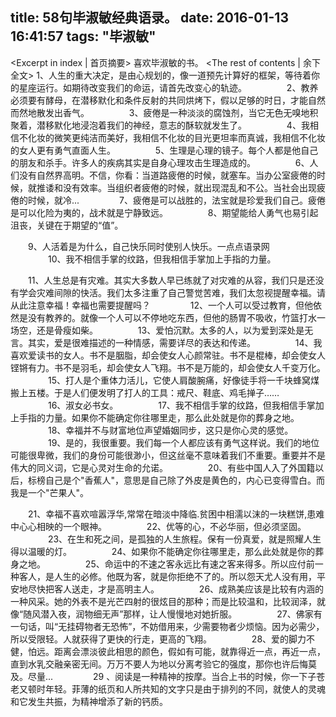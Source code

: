 title: 58句毕淑敏经典语录。
date: 2016-01-13 16:41:57
tags: "毕淑敏"
---
<Excerpt in index | 首页摘要> 
喜欢毕淑敏的书。<!-- more -->
<The rest of contents | 余下全文>
	1、人生的重大决定，是由心规划的，像一道预先计算好的框架，等待着你的星座运行。如期待改变我们的命运，请首先改变心的轨迹。
　　
　　2、教养必须要有酵母，在潜移默化和条件反射的共同烘烤下，假以足够的时日，才能自然而然地散发出香气。
　　
　　3、疲倦是一种淡淡的腐蚀剂，当它无色无嗅地积聚着，潜移默化地浸泡着我们的神经，意志的酥软就发生了。
　　
　　4、我相信不化妆的微笑更纯洁而美好，我相信不化妆的目光更坦率而真诚，我相信不化妆的女人更有勇气直面人生。
　　
　　5、生理是心理的镜子。每个人都是他自己的朋友和杀手。许多人的疾病其实是自身心理攻击生理造成的。
　　
　　6、人们没有自然界高明。不信，你看：当道路疲倦的时候，就塞车。当办公室疲倦的时候，就推诿和没有效率。当组织者疲倦的时候，就出现混乱和不公。当社会出现疲倦的时候，就冷...
　　
　　7、疲倦是可以战胜的，法宝就是珍爱我们自己。疲倦是可以化险为夷的，战术就是宁静致远。
　　
　　8、期望能给人勇气也易引起沮丧，关键在于期望的“值”。

　　9、人活着是为什么，自己快乐同时使别人快乐。一点点语录网
　　
　　10、我不相信手掌的纹路，但我相信手掌加上手指的力量。
 
　　11、人生总是有灾难。其实大多数人早已练就了对灾难的从容，我们只是还没有学会灾难间隙的快活。我们太多注重了自己警觉苦难，我们太忽视提醒幸福。请从此注意幸福！幸福也需要提醒吗？
　　
　　12、一个人可以受过教育，但他依然是没有教养的。就像一个人可以不停地吃东西，但他的肠胃不吸收，竹篮打水一场空，还是骨瘦如柴。
　　
　　13、爱怕沉默。太多的人，以为爱到深处是无言。其实，爱是很难描述的一种情感，需要详尽的表达和传递。
　　
　　14、我喜欢爱读书的女人。书不是胭脂，却会使女人心颜常驻。书不是棍棒，却会使女人铿锵有力。书不是羽毛，却会使女人飞翔。书不是万能的，却会使女人千变万化。
　　
　　15、打人是个重体力活儿，它使人肩酸腕痛，好像徒手将一千块蜂窝煤搬上五楼。于是人们便发明了打人的工具：戒尺、鞋底、鸡毛掸子……
　　
　　16、淑女必书女。
　　
　　17、我不相信手掌的纹路，但我相信手掌加上手指的力量。如果你不能确定你往哪里走，那么此处就是你的葬身之地。
　　
　　18、幸福并不与财富地位声望婚姻同步，这只是你心灵的感觉。
　　
　　19、是的，我很重要。我们每一个人都应该有勇气这样说。我们的地位可能很卑微，我们的身份可能很渺小，但这丝毫不意味着我们不重要。重要并不是伟大的同义词，它是心灵对生命的允诺。
　　
　　20、有些中国人入了外国籍以后，标榜自己是个"香蕉人"，意思是自己除了外皮是黄色的，内心已变得雪白。而我是一个"芒果人"。
 
　　21、幸福不喜欢喧嚣浮华,常常在暗淡中降临.贫困中相濡以沫的一块糕饼,患难中心心相映的一个眼神。
　　
　　22、优等的心，不必华丽，但必须坚固。
　　
　　23、在生和死之间，是孤独的人生旅程。保有一份真爱，就是照耀人生得以温暖的灯。
　　
　　24、如果你不能确定你往哪里走，那么此处就是你的葬身之地。
　　
　　25、命运中的不速之客永远比有速之客来得多。所以应付前一种客人，是人生的必修。他既为客，就是你拒绝不了的。所以怨天尤人没有用，平安地尽快把客人送走，才是高明主人。
　　
　　26、成熟美应该是比较有内涵的一种风采。她的外表不是光芒四射的很炫目的那种；而是比较温和，比较润泽，就像“随风潜入夜，润物细无声”那样，让人慢慢地对她折服。
　　
　　27、佛家有一句话，叫“无挂碍物者无恐怖”，不妨借用来，少需要物者少烦恼。因为必需少，所以受限轻。人就获得了更快的行走，更高的飞翔。
　　
　　28、爱的脚力不健，怕远。距离会漂淡彼此相思的颜色，假如有可能，就靠得近一点，再近一点，直到水乳交融亲密无间。万万不要人为地以分离考验它的强度，那你也许后悔莫及。尽量...
　　
　　29 、阅读是一种精神的按摩。当合上书的时候，你一下子苍老又顿时年轻。菲薄的纸页和人所共知的文字只是由于排列的不同，就使人的灵魂和它发生共振，为精神增添了新的钙质。